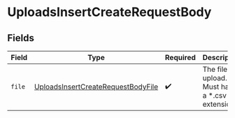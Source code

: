 # UploadsInsertCreateRequestBody


## Fields

| Field                                                                                               | Type                                                                                                | Required                                                                                            | Description                                                                                         |
| --------------------------------------------------------------------------------------------------- | --------------------------------------------------------------------------------------------------- | --------------------------------------------------------------------------------------------------- | --------------------------------------------------------------------------------------------------- |
| `file`                                                                                              | [UploadsInsertCreateRequestBodyFile](../../models/operations/uploadsinsertcreaterequestbodyfile.md) | :heavy_check_mark:                                                                                  | The file to upload. Must have a *.csv extension.                                                    |